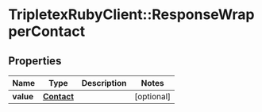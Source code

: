 # TripletexRubyClient::ResponseWrapperContact

## Properties
Name | Type | Description | Notes
------------ | ------------- | ------------- | -------------
**value** | [**Contact**](Contact.md) |  | [optional] 


